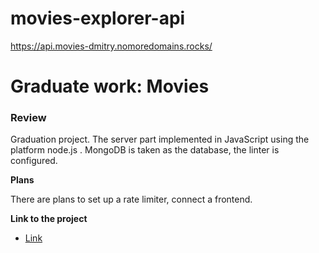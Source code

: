 # movies-explorer-api

https://api.movies-dmitry.nomoredomains.rocks/
# Graduate work: Movies

### Review

Graduation project. The server part implemented in JavaScript using the platform node.js . 
MongoDB is taken as the database, the linter is configured.

**Plans**

There are plans to set up a rate limiter, connect a frontend.

**Link to the project**

* [Link](https://api.movies-dmitry.nomoredomains.rocks/)
